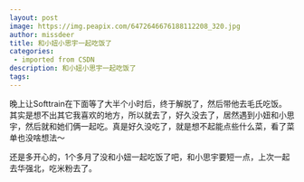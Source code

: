 ```yaml
---
layout: post
image: https://img.peapix.com/6472646676188112208_320.jpg
author: missdeer
title: 和小妞小思宇一起吃饭了
categories: 
 - imported from CSDN
description: 和小妞小思宇一起吃饭了
tags: 
---
```


晚上让Softtrain在下面等了大半个小时后，终于解脱了，然后带他去毛氏吃饭。其实是想不出其它我喜欢的地方，所以就去了，好久没去了，居然遇到小妞和小思宇，然后就和她们俩一起吃。真是好久没吃了，就是想不起能点些什么菜，看了菜单也没啥想法～

还是多开心的，1个多月了没和小妞一起吃饭了吧，和小思宇要短一点，上次一起去华强北，吃米粉去了。
